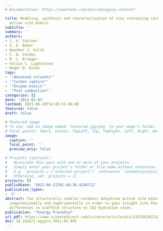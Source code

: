 ```yaml
---
# Documentation: https://wowchemy.com/docs/managing-content/

title: Modeling, synthesis and characterization of zinc containing carbonic anhydrase
  active site mimics
subtitle: ''
summary: ''
authors:
- J. H. Satcher
- S. E. Baker
- Heather J. Kulik
- C. A. Valdez
- R. L. Krueger
- Felice C. Lightstone
- Roger D. Aines
tags:
- '"Advanced solvents"'
- '"Carbon capture"'
- '"Enzyme mimics"'
- '"Post combustion"'
categories: []
date: '2011-01-01'
lastmod: 2021-06-20T14:45:53-04:00
featured: false
draft: false

# Featured image
# To use, add an image named `featured.jpg/png` to your page's folder.
# Focal points: Smart, Center, TopLeft, Top, TopRight, Left, Right, BottomLeft, Bottom, BottomRight.
image:
  caption: ''
  focal_point: ''
  preview_only: false

# Projects (optional).
#   Associate this post with one or more of your projects.
#   Simply enter your project's folder or file name without extension.
#   E.g. `projects = ["internal-project"]` references `content/project/deep-learning/index.md`.
#   Otherwise, set `projects = []`.
projects: []
publishDate: '2021-06-21T01:48:30.424071Z'
publication_types:
- '2'
abstract: Two structurally similar carbonic anhydrase active site mimics are explored
  computationally and experimentally in order to gain insight into the impact of subtle
  differences in scaffold structure on CO2 hydration rates.
publication: '*Energy Procedia*'
url_pdf: https://www.sciencedirect.com/science/article/pii/S187661021100289X
doi: 10.1016/j.egypro.2011.02.092
---
```

